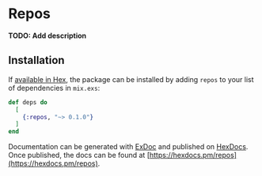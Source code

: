 # Repos

**TODO: Add description**

## Installation

If [available in Hex](https://hex.pm/docs/publish), the package can be installed
by adding `repos` to your list of dependencies in `mix.exs`:

```elixir
def deps do
  [
    {:repos, "~> 0.1.0"}
  ]
end
```

Documentation can be generated with [ExDoc](https://github.com/elixir-lang/ex_doc)
and published on [HexDocs](https://hexdocs.pm). Once published, the docs can
be found at [https://hexdocs.pm/repos](https://hexdocs.pm/repos).

